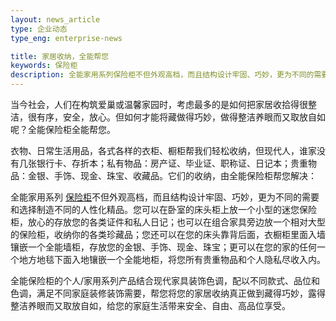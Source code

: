 ```yaml
---
layout: news_article
type: 企业动态
type_eng: enterprise-news

title: 家居收纳，全能帮您
keywords: 保险柜
description: 全能家用系列保险柜不但外观高档，而且结构设计牢固、巧妙，更为不同的需要和选择制造不同的人性化精品，帮您将您的家居收纳真正做到藏得巧妙。
---
```

当今社会，人们在构筑爱巢或温馨家园时，考虑最多的是如何把家居收拾得很整洁，很有序，安全，放心。但如何才能将藏做得巧妙，做得整洁养眼而又取放自如呢？全能保险柜全能帮您。

衣物、日常生活用品，各式各样的衣柜、橱柜帮我们轻松收纳，但现代人，谁家没有几张银行卡、存折本；私有物品：房产证、毕业证、职称证、日记本；贵重物品：金银、手饰、现金、珠宝、收藏品。它们的收纳，由全能保险柜帮您解决：

全能家用系列 [保险柜](http://www.qnn.com.cn/)不但外观高档，而且结构设计牢固、巧妙，更为不同的需要和选择制造不同的人性化精品。您可以在卧室的床头柜上放一个小型的迷您保险柜，放心的存放您的各类证件和私人日记；也可以在组合家具旁边放一个相对大型的保险柜，收纳你的各类珍藏品；您还可以在您的床头靠背后面，衣橱柜里面入墙镶嵌一个全能墙柜，存放您的金银、手饰、现金、珠宝；更可以在您的家的任何一个地方地毯下面入地镶嵌一个全能地柜，将您所有贵重物品和个人隐私尽收入内。

全能保险柜的个人/家用系列产品结合现代家具装饰色调，配以不同款式、品位和色调，满足不同家庭装修装饰需要，帮您将您的家居收纳真正做到藏得巧妙，露得整洁养眼而又取放自如，给您的家庭生活带来安全、自由、高品位享受。
